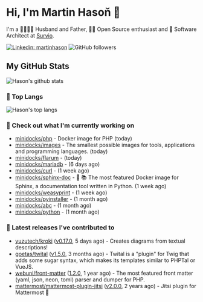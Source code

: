# Hi, I'm Martin Hasoň 👋

I'm a 👨‍👩‍👧‍👦 Husband and Father, 🧑‍💻 Open Source enthusiast and 📐 Software Architect at [Survio](https://www.survio.com).

[![Linkedin: martinhason](https://img.shields.io/badge/-Martin%20Hasoň-blue?style=flat-square&logo=Linkedin&logoColor=white&link=https://www.linkedin.com/in/martinhason/)](https://www.linkedin.com/in/martinhason/)
![GitHub followers](https://img.shields.io/github/followers/hason?label=Follow&style=social)


## My GitHub Stats
![Hason's github stats](https://github-readme-stats.vercel.app/api?username=hason&show_icons=true&include_all_commits=true&theme=dracula&hide_border=true&hide_title=true)

### 💾 Top Langs
![Hason's top langs](https://github-readme-stats.vercel.app/api/top-langs/?username=hason&layout=compact&theme=dracula&hide_border=true&hide_title=true)

### 👷 Check out what I'm currently working on

- [minidocks/php](https://github.com/minidocks/php) - Docker image for PHP (today)
- [minidocks/images](https://github.com/minidocks/images) - The smallest possible images for tools, applications and programming languages. (today)
- [minidocks/flarum](https://github.com/minidocks/flarum) -  (today)
- [minidocks/mariadb](https://github.com/minidocks/mariadb) -  (6 days ago)
- [minidocks/curl](https://github.com/minidocks/curl) -  (1 week ago)
- [minidocks/sphinx-doc](https://github.com/minidocks/sphinx-doc) - 🐋 📚 The most featured Docker image for Sphinx, a documentation tool written in Python.  (1 week ago)
- [minidocks/weasyprint](https://github.com/minidocks/weasyprint) -  (1 week ago)
- [minidocks/pyinstaller](https://github.com/minidocks/pyinstaller) -  (1 month ago)
- [minidocks/abc](https://github.com/minidocks/abc) -  (1 month ago)
- [minidocks/python](https://github.com/minidocks/python) -  (1 month ago)

### 🔭 Latest releases I've contributed to

- [yuzutech/kroki](https://github.com/yuzutech/kroki) ([v0.17.0](https://github.com/yuzutech/kroki/releases/tag/v0.17.0), 5 days ago) - Creates diagrams from textual descriptions!
- [goetas/twital](https://github.com/goetas/twital) ([v1.5.0](https://github.com/goetas/twital/releases/tag/v1.5.0), 3 months ago) - Twital is a &#34;plugin&#34; for Twig that adds some sugar syntax, which makes its templates similar to PHPTal or VueJS.
- [webuni/front-matter](https://github.com/webuni/front-matter) ([1.2.0](https://github.com/webuni/front-matter/releases/tag/1.2.0), 1 year ago) - The most featured front matter (yaml, json, neon, toml) parser and dumper for PHP.
- [mattermost/mattermost-plugin-jitsi](https://github.com/mattermost/mattermost-plugin-jitsi) ([v2.0.0](https://github.com/mattermost/mattermost-plugin-jitsi/releases/tag/v2.0.0), 2 years ago) - Jitsi plugin for Mattermost :electric_plug:
